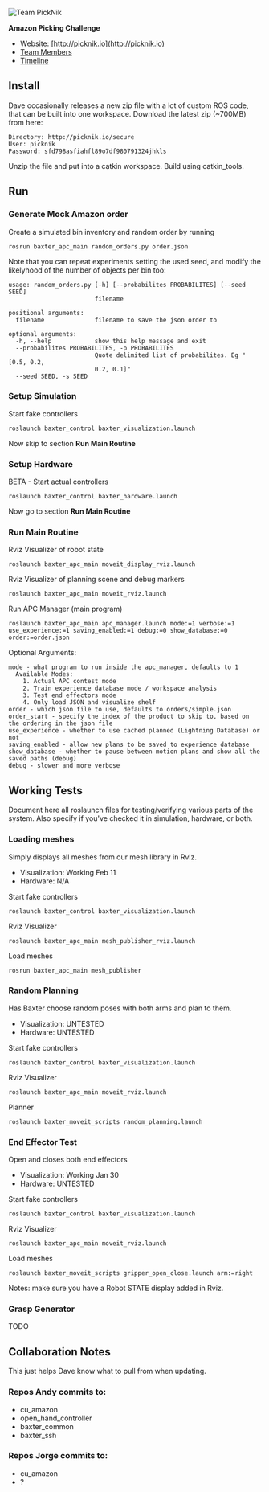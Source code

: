 ![Team PickNik](http://picknik.io/PickNik_Logo3.png)

**Amazon Picking Challenge**

 - Website: [http://picknik.io](http://picknik.io)
 - [Team Members](https://bitbucket.org/cuamazonchallenge/profile/members)
 - [Timeline](https://docs.google.com/spreadsheets/d/1GG_j6BVir-J8VGwbU8RWDHA8kD8ZSeXrtlLtW9N851o/edit?usp=sharing)

## Install

Dave occasionally releases a new zip file with a lot of custom ROS code, that can be built into one workspace. Download the latest zip (~700MB) from here:

    Directory: http://picknik.io/secure
    User: picknik
    Password: sfd798asfiahfl89o7df980791324jhkls

Unzip the file and put into a catkin workspace. Build using catkin_tools.

## Run

### Generate Mock Amazon order

Create a simulated bin inventory and random order by running

    rosrun baxter_apc_main random_orders.py order.json

Note that you can repeat experiments setting the used seed, and modify
the likelyhood of the number of objects per bin too:

    usage: random_orders.py [-h] [--probabilites PROBABILITES] [--seed SEED]
                            filename

    positional arguments:
      filename              filename to save the json order to

    optional arguments:
      -h, --help            show this help message and exit
      --probabilites PROBABILITES, -p PROBABILITES
                            Quote delimited list of probabilites. Eg "[0.5, 0.2,
                            0.2, 0.1]"
      --seed SEED, -s SEED

### Setup Simulation

Start fake controllers

    roslaunch baxter_control baxter_visualization.launch

Now skip to section **Run Main Routine**

### Setup Hardware

BETA - Start actual controllers

    roslaunch baxter_control baxter_hardware.launch

Now go to section **Run Main Routine**

### Run Main Routine

Rviz Visualizer of robot state

    roslaunch baxter_apc_main moveit_display_rviz.launch
	
Rviz Visualizer of planning scene and debug markers

    roslaunch baxter_apc_main moveit_rviz.launch

Run APC Manager (main program)

    roslaunch baxter_apc_main apc_manager.launch mode:=1 verbose:=1 use_experience:=1 saving_enabled:=1 debug:=0 show_database:=0 order:=order.json

Optional Arguments:

    mode - what program to run inside the apc_manager, defaults to 1
	  Available Modes:
	    1. Actual APC contest mode
		2. Train experience database mode / workspace analysis
		3. Test end effectors mode
		4. Only load JSON and visualize shelf
    order - which json file to use, defaults to orders/simple.json
	order_start - specify the index of the product to skip to, based on the ordering in the json file
	use_experience - whether to use cached planned (Lightning Database) or not
	saving_enabled - allow new plans to be saved to experience database
	show_database - whether to pause between motion plans and show all the saved paths (debug)
	debug - slower and more verbose

## Working Tests

Document here all roslaunch files for testing/verifying various parts of the system. Also specify if you've checked it in
simulation, hardware, or both.

### Loading meshes

Simply displays all meshes from our mesh library in Rviz.

 - Visualization: Working Feb 11
 - Hardware: N/A

Start fake controllers

    roslaunch baxter_control baxter_visualization.launch

Rviz Visualizer

    roslaunch baxter_apc_main mesh_publisher_rviz.launch

Load meshes

    rosrun baxter_apc_main mesh_publisher

### Random Planning

Has Baxter choose random poses with both arms and plan to them.

 - Visualization: UNTESTED
 - Hardware: UNTESTED

Start fake controllers

    roslaunch baxter_control baxter_visualization.launch

Rviz Visualizer

    roslaunch baxter_apc_main moveit_rviz.launch

Planner

    roslaunch baxter_moveit_scripts random_planning.launch

### End Effector Test

Open and closes both end effectors

 - Visualization: Working Jan 30
 - Hardware: UNTESTED

Start fake controllers

    roslaunch baxter_control baxter_visualization.launch

Rviz Visualizer

    roslaunch baxter_apc_main moveit_rviz.launch

Load meshes

    roslaunch baxter_moveit_scripts gripper_open_close.launch arm:=right

Notes: make sure you have a Robot STATE display added in Rviz.

### Grasp Generator

TODO

## Collaboration Notes

This just helps Dave know what to pull from when updating.

### Repos Andy commits to:

- cu_amazon
- open_hand_controller
- baxter_common
- baxter_ssh

### Repos Jorge commits to:

- cu_amazon
- ?
